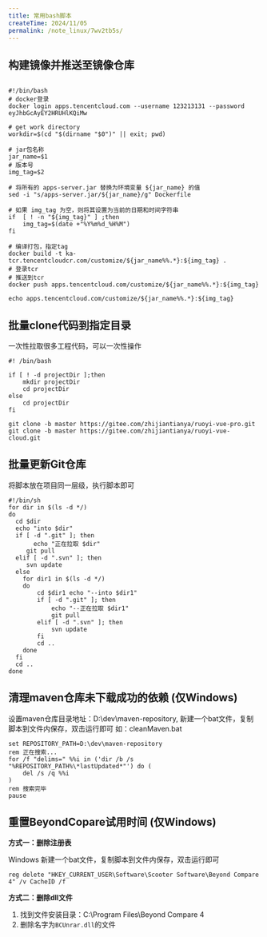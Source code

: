 ```yaml
---
title: 常用bash脚本
createTime: 2024/11/05
permalink: /note_linux/7wv2tb5s/
---
```



## 构建镜像并推送至镜像仓库
```shell :collapsed-lines=20

#!/bin/bash
# docker登录
docker login apps.tencentcloud.com --username 123213131 --password eyJhbGcAyEY2HRUHlKQiMw

# get work directory
workdir=$(cd "$(dirname "$0")" || exit; pwd)

# jar包名称
jar_name=$1
# 版本号
img_tag=$2

# 将所有的 apps-server.jar 替换为环境变量 ${jar_name} 的值
sed -i "s/apps-server.jar/${jar_name}/g" Dockerfile

# 如果 img_tag 为空，则将其设置为当前的日期和时间字符串
if  [ ! -n "${img_tag}" ] ;then
    img_tag=$(date +"%Y%m%d_%H%M")
fi

# 编译打包，指定tag
docker build -t ka-tcr.tencentcloudcr.com/customize/${jar_name%%.*}:${img_tag} .
# 登录tcr 
# 推送到tcr
docker push apps.tencentcloud.com/customize/${jar_name%%.*}:${img_tag}

echo apps.tencentcloud.com/customize/${jar_name%%.*}:${img_tag}
```


## 批量clone代码到指定目录
一次性拉取很多工程代码，可以一次性操作
```shell :collapsed-lines=20
#! /bin/bash

if [ ! -d projectDir ];then
    mkdir projectDir
    cd projectDir
else
    cd projectDir
fi

git clone -b master https://gitee.com/zhijiantianya/ruoyi-vue-pro.git
git clone -b master https://gitee.com/zhijiantianya/ruoyi-vue-cloud.git

```

## 批量更新Git仓库
将脚本放在项目同一层级，执行脚本即可
```shell :collapsed-lines=20
#!/bin/sh
for dir in $(ls -d */)
do
  cd $dir
  echo "into $dir"
  if [ -d ".git" ]; then
       echo "正在拉取 $dir"
     git pull
  elif [ -d ".svn" ]; then
     svn update
  else
    for dir1 in $(ls -d */)
    do
        cd $dir1 echo "--into $dir1"
        if [ -d ".git" ]; then
            echo "--正在拉取 $dir1"
            git pull
        elif [ -d ".svn" ]; then
            svn update
        fi
        cd ..
    done
  fi
  cd ..
done
```



## 清理maven仓库未下载成功的依赖 (仅Windows)

设置maven仓库目录地址：D:\dev\maven-repository,
新建一个bat文件，复制脚本到文件内保存，双击运行即可
如：cleanMaven.bat
```shell
set REPOSITORY_PATH=D:\dev\maven-repository
rem 正在搜索...
for /f "delims=" %%i in ('dir /b /s "%REPOSITORY_PATH%\*lastUpdated*"') do (
    del /s /q %%i
)
rem 搜索完毕
pause

```

## 重置BeyondCopare试用时间 (仅Windows)

**方式一：删除注册表**

Windows 新建一个bat文件，复制脚本到文件内保存，双击运行即可

```shell
reg delete "HKEY_CURRENT_USER\Software\Scooter Software\Beyond Compare 4" /v CacheID /f
```

**方式二：删除dll文件**

1. 找到文件安装目录：C:\Program Files\Beyond Compare 4
2. 删除名字为`BCUnrar.dll`的文件








